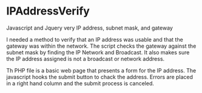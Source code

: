 # IPAddressVerify
Javascript and Jquery very IP address, subnet mask, and gateway 

I needed a method to verify that an IP address was usable and that the gateway was within the network.  The script checks the gateway against the subnet mask by finding the IP Network and Broadcast.  It also makes sure the IP address assigned is not a broadcast or network address.

Th PHP file is a basic web page that presents a form for the IP address.  The javascript hooks the submit button to chack the address.  Errors are placed in a right hand column and the submit process is canceled.


